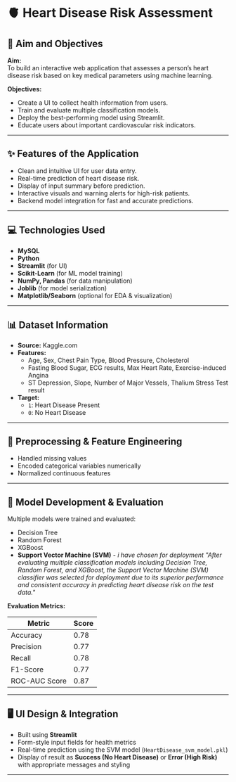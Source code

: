 # 🫀 Heart Disease Risk Assessment

## 🎯 Aim and Objectives
**Aim:**  
To build an interactive web application that assesses a person’s heart disease risk based on key medical parameters using machine learning.

**Objectives:**
- Create a UI to collect health information from users.
- Train and evaluate multiple classification models.
- Deploy the best-performing model using Streamlit.
- Educate users about important cardiovascular risk indicators.

---

## ✨ Features of the Application
- Clean and intuitive UI for user data entry.
- Real-time prediction of heart disease risk.
- Display of input summary before prediction.
- Interactive visuals and warning alerts for high-risk patients.
- Backend model integration for fast and accurate predictions.

---

## 💻 Technologies Used
- **MySQL**
- **Python**
- **Streamlit** (for UI)
- **Scikit-Learn** (for ML model training)
- **NumPy, Pandas** (for data manipulation)
- **Joblib** (for model serialization)
- **Matplotlib/Seaborn** (optional for EDA & visualization)

---

## 📊 Dataset Information
- **Source:** Kaggle.com
- **Features:**
  - Age, Sex, Chest Pain Type, Blood Pressure, Cholesterol
  - Fasting Blood Sugar, ECG results, Max Heart Rate, Exercise-induced Angina
  - ST Depression, Slope, Number of Major Vessels, Thalium Stress Test result
- **Target:**
  - `1`: Heart Disease Present
  - `0`: No Heart Disease

---

## 🧹 Preprocessing & Feature Engineering
- Handled missing values 
- Encoded categorical variables numerically
- Normalized continuous features

---

## 🤖 Model Development & Evaluation
Multiple models were trained and evaluated:
- Decision Tree
- Random Forest
- XGBoost
- **Support Vector Machine (SVM)** - *i have chosen for deployment "After evaluating multiple classification models including Decision Tree, Random Forest, and XGBoost, the Support Vector Machine (SVM) classifier was selected for deployment due to its superior performance and consistent accuracy in predicting heart disease risk on the test data."*

**Evaluation Metrics:**

| Metric       | Score           |
| ------------ | --------------- |
| Accuracy     | 0.78            |
| Precision    | 0.77            |
| Recall       | 0.78            |
| F1-Score     | 0.77            |
|ROC-AUC Score | 0.87            |            



---

## 🖥️ UI Design & Integration
- Built using **Streamlit**
- Form-style input fields for health metrics
- Real-time prediction using the SVM model (`HeartDisease_svm_model.pkl`)
- Display of result as **Success (No Heart Disease)** or **Error (High Risk)** with appropriate messages and styling

---
